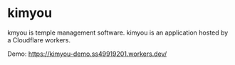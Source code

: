 # kimyou

kmyou is temple management software.
kimyou is an application hosted by a Cloudflare workers.

Demo: https://kimyou-demo.ss49919201.workers.dev/
